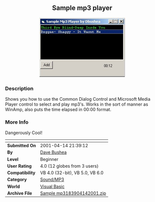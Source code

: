 ﻿<div align="center">

## Sample mp3 player

<img src="PIC20014142337213321.jpg">
</div>

### Description

Shows you how to use the Common Dialog Control and Microsoft Media Player control to select and play mp3's. Works in the sort of manner as WinAmp, also puts the time elapsed in 00:00 format.
 
### More Info
 
Dangerously Cool!


<span>             |<span>
---                |---
**Submitted On**   |2001-04-14 21:39:12
**By**             |[Dave Bushea](https://github.com/Planet-Source-Code/PSCIndex/blob/master/ByAuthor/dave-bushea.md)
**Level**          |Beginner
**User Rating**    |4.0 (12 globes from 3 users)
**Compatibility**  |VB 4\.0 \(32\-bit\), VB 5\.0, VB 6\.0
**Category**       |[Sound/MP3](https://github.com/Planet-Source-Code/PSCIndex/blob/master/ByCategory/sound-mp3__1-45.md)
**World**          |[Visual Basic](https://github.com/Planet-Source-Code/PSCIndex/blob/master/ByWorld/visual-basic.md)
**Archive File**   |[Sample mp3183904142001\.zip](https://github.com/Planet-Source-Code/dave-bushea-sample-mp3-player__1-22414/archive/master.zip)








